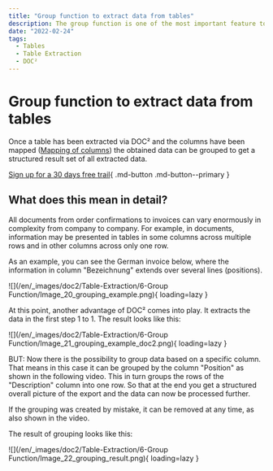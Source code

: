 ```yaml
---
title: "Group function to extract data from tables"
description: The group function is one of the most important feature to extract data form tables. Once a table has been extracted via DOC² and the columns have been mapped the obtained data can be grouped to get a structured result set of all extracted data.
date: "2022-02-24"
tags:
  - Tables
  - Table Extraction
  - DOC²
---
```


# Group function to extract data from tables

Once a table has been extracted via DOC² and the columns have been mapped ([Mapping of columns](/doc2/table-extraction/mapping-of-columns/)) the obtained data can be grouped to get a structured result set of all extracted data.

[Sign up for a 30 days free trail](https://app.polydocs.io){ .md-button .md-button--primary }

## What does this mean in detail?

All documents from order confirmations to invoices can vary enormously in complexity from company to company. For example, in documents, information may be presented in tables in some columns across multiple rows and in other columns across only one row.

As an example, you can see the German invoice below, where the information in column "Bezeichnung" extends over several lines (positions).

![](/en/_images/doc2/Table-Extraction/6-Group Function/Image_20_grouping_example.png){ loading=lazy }

At this point, another advantage of DOC² comes into play. It extracts the data in the first step 1 to 1. The result looks like this:

![](/en/_images/doc2/Table-Extraction/6-Group Function/Image_21_grouping_example_doc2.png){ loading=lazy }

BUT: Now there is the possibility to group data based on a specific column. That means in this case it can be grouped by the column "Position" as shown in the following video. This in turn groups the rows of the "Description" column into one row. So that at the end you get a structured overall picture of the export and the data can now be processed further.

If the grouping was created by mistake, it can be removed at any time, as also shown in the video.

The result of grouping looks like this:

![](/en/_images/doc2/Table-Extraction/6-Group Function/Image_22_grouping_result.png){ loading=lazy }
